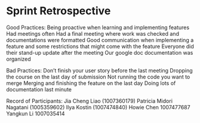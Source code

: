 # Sprint Retrospective

Good Practices: 
Being proactive when learning and implementing features
Had meetings often
Had a final meeting where work was checked and documentations were formatted
Good communication when implementing a feature and some restrictions that might come with the feature
Everyone did their stand-up update after the meeting
Our google doc documentation was organized

Bad Practices:
Don’t finish your user story before the last meeting
Dropping the course on the last day of submission 
Not running the code you want to merge
Merging and finishing the feature on the last day
Doing lots of documentation last minute

Record of Participants:
Jia Cheng Liao (1007360179)
Patricia Midori Nagatani (1005359602)
Ilya Kostin (1007474840)
Howie Chen 1007477687
Yangkun Li 1007035414



